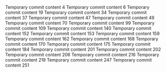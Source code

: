 Temporary commit content 4
Temporary commit content 6
Temporary commit content 19
Temporary commit content 34
Temporary commit content 37
Temporary commit content 47
Temporary commit content 49
Temporary commit content 70
Temporary commit content 99
Temporary commit content 109
Temporary commit content 140
Temporary commit content 152
Temporary commit content 153
Temporary commit content 159
Temporary commit content 162
Temporary commit content 168
Temporary commit content 170
Temporary commit content 175
Temporary commit content 184
Temporary commit content 201
Temporary commit content 202
Temporary commit content 206
Temporary commit content 216
Temporary commit content 219
Temporary commit content 247
Temporary commit content 251
